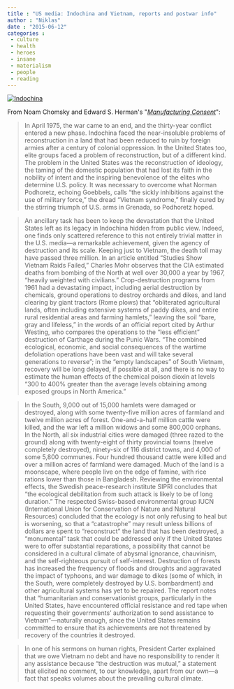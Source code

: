 ```yaml
---
title : "US media: Indochina and Vietnam, reports and postwar info"
author : "Niklas"
date : "2015-06-12"
categories : 
 - culture
 - health
 - heroes
 - insane
 - materialism
 - people
 - reading
---
```


[![Indochina](https://niklasblog.com/wp-content/71394-004-C2AD19EE.jpg)](https://niklasblog.com/wp-content/71394-004-C2AD19EE.jpg)

From Noam Chomsky and Edward S. Herman's "_[Manufacturing Consent](http://en.wikipedia.org/wiki/Manufacturing_Consent)_":

> In April 1975, the war came to an end, and the thirty-year conflict entered a new phase. Indochina faced the near-insoluble problems of reconstruction in a land that had been reduced to ruin by foreign armies after a century of colonial oppression. In the United States too, elite groups faced a problem of reconstruction, but of a different kind. The problem in the United States was the reconstruction of ideology, the taming of the domestic population that had lost its faith in the nobility of intent and the inspiring benevolence of the elites who determine U.S. policy. It was necessary to overcome what Norman Podhoretz, echoing Goebbels, calls “the sickly inhibitions against the use of military force,” the dread “Vietnam syndrome,” finally cured by the stirring triumph of U.S. arms in Grenada, so Podhoretz hoped.

> An ancillary task has been to keep the devastation that the United States left as its legacy in Indochina hidden from public view. Indeed, one finds only scattered reference to this not entirely trivial matter in the U.S. media—a remarkable achievement, given the agency of destruction and its scale. Keeping just to Vietnam, the death toll may have passed three million. In an article entitled “Studies Show Vietnam Raids Failed,” Charles Mohr observes that the CIA estimated deaths from bombing of the North at well over 30,000 a year by 1967, “heavily weighted with civilians.” Crop-destruction programs from 1961 had a devastating impact, including aerial destruction by chemicals, ground operations to destroy orchards and dikes, and land clearing by giant tractors (Rome plows) that “obliterated agricultural lands, often including extensive systems of paddy dikes, and entire rural residential areas and farming hamlets,” leaving the soil “bare, gray and lifeless,” in the words of an official report cited by Arthur Westing, who compares the operations to the “less efficient” destruction of Carthage during the Punic Wars. “The combined ecological, economic, and social consequences of the wartime defoliation operations have been vast and will take several generations to reverse”; in the “empty landscapes” of South Vietnam, recovery will be long delayed, if possible at all, and there is no way to estimate the human effects of the chemical poison dioxin at levels “300 to 400% greater than the average levels obtaining among exposed groups in North America.”

> In the South, 9,000 out of 15,000 hamlets were damaged or destroyed, along with some twenty-five million acres of farmland and twelve million acres of forest. One-and-a-half million cattle were killed, and the war left a million widows and some 800,000 orphans. In the North, all six industrial cities were damaged (three razed to the ground) along with twenty-eight of thirty provincial towns (twelve completely destroyed), ninety-six of 116 district towns, and 4,000 of some 5,800 communes. Four hundred thousand cattle were killed and over a million acres of farmland were damaged. Much of the land is a moonscape, where people live on the edge of famine, with rice rations lower than those in Bangladesh. Reviewing the environmental effects, the Swedish peace-research institute SIPRI concludes that “the ecological debilitation from such attack is likely to be of long duration.” The respected Swiss-based environmental group IUCN (International Union for Conservation of Nature and Natural Resources) concluded that the ecology is not only refusing to heal but is worsening, so that a “catastrophe” may result unless billions of dollars are spent to “reconstruct” the land that has been destroyed, a “monumental” task that could be addressed only if the United States were to offer substantial reparations, a possibility that cannot be considered in a cultural climate of abysmal ignorance, chauvinism, and the self-righteous pursuit of self-interest. Destruction of forests has increased the frequency of floods and droughts and aggravated the impact of typhoons, and war damage to dikes (some of which, in the South, were completely destroyed by U.S. bombardment) and other agricultural systems has yet to be repaired. The report notes that “humanitarian and conservationist groups, particularly in the United States, have encountered official resistance and red tape when requesting their governments’ authorization to send assistance to Vietnam”—naturally enough, since the United States remains committed to ensure that its achievements are not threatened by recovery of the countries it destroyed.

> In one of his sermons on human rights, President Carter explained that we owe Vietnam no debt and have no responsibility to render it any assistance because “the destruction was mutual,” a statement that elicited no comment, to our knowledge, apart from our own—a fact that speaks volumes about the prevailing cultural climate.
